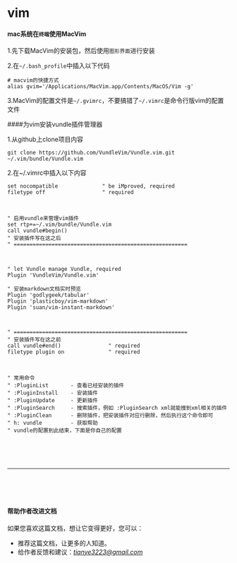 # vim

#### mac系统在`终端`使用MacVim
1.先下载MacVim的安装包，然后使用`图形界面`进行安装

2.在`~/.bash_profile`中插入以下代码

```
# macvim的快捷方式
alias gvim='/Applications/MacVim.app/Contents/MacOS/Vim -g'
```

3.MacVim的配置文件是`~/.gvimrc`，不要搞错了`~/.vimrc`是命令行版vim的配置文件


####为vim安装vundle插件管理器

1.从github上clone项目内容

```
git clone https://github.com/VundleVim/Vundle.vim.git ~/.vim/bundle/Vundle.vim
```

2.在~/.vimrc中插入以下内容

```
set nocompatible              " be iMproved, required
filetype off                  " required



" 启用vundle来管理vim插件
set rtp+=~/.vim/bundle/Vundle.vim
call vundle#begin()
" 安装插件写在这之后
" =======================================================



" let Vundle manage Vundle, required
Plugin 'VundleVim/Vundle.vim'

" 安装markdown文档实时预览
Plugin 'godlygeek/tabular'
Plugin 'plasticboy/vim-markdown'
Plugin 'suan/vim-instant-markdown'



" =======================================================
" 安装插件写在这之前
call vundle#end()               " required
filetype plugin on              " required



" 常用命令
" :PluginList       - 查看已经安装的插件
" :PluginInstall    - 安装插件
" :PluginUpdate     - 更新插件
" :PluginSearch     - 搜索插件，例如 :PluginSearch xml就能搜到xml相关的插件
" :PluginClean      - 删除插件，把安装插件对应行删除，然后执行这个命令即可
" h: vundle         - 获取帮助
" vundle的配置到此结束，下面是你自己的配置
```



<br><br><br><hr><br><br><br>

#### 帮助作者改进文档
如果您喜欢这篇文档，想让它变得更好，您可以：

- 推荐这篇文档，让更多的人知道。
- 给作者反馈和建议：*_<tianye3223@gmail.com>_*

<br><br><br><br><br>